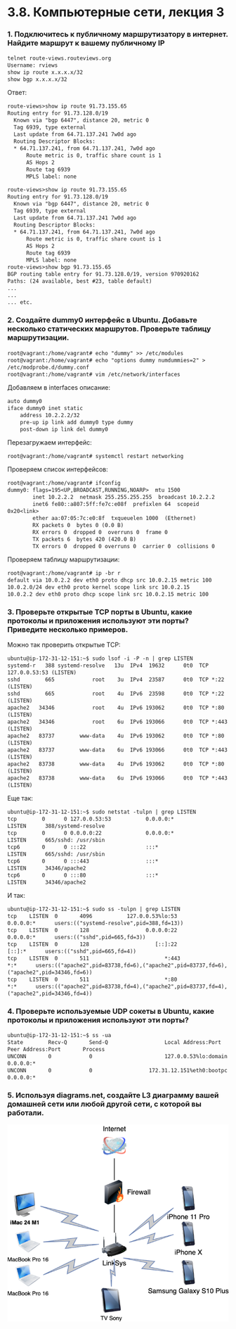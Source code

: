 # 3.8. Компьютерные сети, лекция 3

### 1. Подключитесь к публичному маршрутизатору в интернет. Найдите маршрут к вашему публичному IP

```commandline
telnet route-views.routeviews.org
Username: rviews
show ip route x.x.x.x/32
show bgp x.x.x.x/32
```

Ответ:

```commandline
route-views>show ip route 91.73.155.65
Routing entry for 91.73.128.0/19
  Known via "bgp 6447", distance 20, metric 0
  Tag 6939, type external
  Last update from 64.71.137.241 7w0d ago
  Routing Descriptor Blocks:
  * 64.71.137.241, from 64.71.137.241, 7w0d ago
      Route metric is 0, traffic share count is 1
      AS Hops 2
      Route tag 6939
      MPLS label: none
```

```commandline
route-views>show ip route 91.73.155.65
Routing entry for 91.73.128.0/19
  Known via "bgp 6447", distance 20, metric 0
  Tag 6939, type external
  Last update from 64.71.137.241 7w0d ago
  Routing Descriptor Blocks:
  * 64.71.137.241, from 64.71.137.241, 7w0d ago
      Route metric is 0, traffic share count is 1
      AS Hops 2
      Route tag 6939
      MPLS label: none
route-views>show bgp 91.73.155.65
BGP routing table entry for 91.73.128.0/19, version 970920162
Paths: (24 available, best #23, table default)
...
...
... etc.
```

### 2. Создайте dummy0 интерфейс в Ubuntu. Добавьте несколько статических маршрутов. Проверьте таблицу маршрутизации.

```commandline
root@vagrant:/home/vagrant# echo "dummy" >> /etc/modules
root@vagrant:/home/vagrant# echo "options dummy numdummies=2" > /etc/modprobe.d/dummy.conf
root@vagrant:/home/vagrant# vim /etc/network/interfaces
```

Добавляем в interfaces описание:

```text
auto dummy0
iface dummy0 inet static
    address 10.2.2.2/32
    pre-up ip link add dummy0 type dummy
    post-down ip link del dummy0
```

Перезагружаем интерфейс:

```commandline
root@vagrant:/home/vagrant# systemctl restart networking
```

Проверяем список интерфейсов:

```
root@vagrant:/home/vagrant# ifconfig
dummy0: flags=195<UP,BROADCAST,RUNNING,NOARP>  mtu 1500
        inet 10.2.2.2  netmask 255.255.255.255  broadcast 10.2.2.2
        inet6 fe80::a807:5ff:fe7c:e08f  prefixlen 64  scopeid 0x20<link>
        ether aa:07:05:7c:e0:8f  txqueuelen 1000  (Ethernet)
        RX packets 0  bytes 0 (0.0 B)
        RX errors 0  dropped 0  overruns 0  frame 0
        TX packets 6  bytes 420 (420.0 B)
        TX errors 0  dropped 0 overruns 0  carrier 0  collisions 0
```

Проверяем таблицу маршрутизации:

```commandline
root@vagrant:/home/vagrant# ip -br r
default via 10.0.2.2 dev eth0 proto dhcp src 10.0.2.15 metric 100
10.0.2.0/24 dev eth0 proto kernel scope link src 10.0.2.15
10.0.2.2 dev eth0 proto dhcp scope link src 10.0.2.15 metric 100
```

### 3. Проверьте открытые TCP порты в Ubuntu, какие протоколы и приложения используют эти порты? Приведите несколько примеров.

Можно так проверить открытые TCP:

```commandline
ubuntu@ip-172-31-12-151:~$ sudo lsof -i -P -n | grep LISTEN
systemd-r   388 systemd-resolve   13u  IPv4  19632      0t0  TCP 127.0.0.53:53 (LISTEN)
sshd        665            root    3u  IPv4  23587      0t0  TCP *:22 (LISTEN)
sshd        665            root    4u  IPv6  23598      0t0  TCP *:22 (LISTEN)
apache2   34346            root    4u  IPv6 193062      0t0  TCP *:80 (LISTEN)
apache2   34346            root    6u  IPv6 193066      0t0  TCP *:443 (LISTEN)
apache2   83737        www-data    4u  IPv6 193062      0t0  TCP *:80 (LISTEN)
apache2   83737        www-data    6u  IPv6 193066      0t0  TCP *:443 (LISTEN)
apache2   83738        www-data    4u  IPv6 193062      0t0  TCP *:80 (LISTEN)
apache2   83738        www-data    6u  IPv6 193066      0t0  TCP *:443 (LISTEN)
```

Еще так:

```commandline
ubuntu@ip-172-31-12-151:~$ sudo netstat -tulpn | grep LISTEN
tcp        0      0 127.0.0.53:53           0.0.0.0:*               LISTEN      388/systemd-resolve
tcp        0      0 0.0.0.0:22              0.0.0.0:*               LISTEN      665/sshd: /usr/sbin
tcp6       0      0 :::22                   :::*                    LISTEN      665/sshd: /usr/sbin
tcp6       0      0 :::443                  :::*                    LISTEN      34346/apache2
tcp6       0      0 :::80                   :::*                    LISTEN      34346/apache2
```

И так:

```commandline
ubuntu@ip-172-31-12-151:~$ sudo ss -tulpn | grep LISTEN
tcp    LISTEN  0       4096           127.0.0.53%lo:53            0.0.0.0:*      users:(("systemd-resolve",pid=388,fd=13))
tcp    LISTEN  0       128                  0.0.0.0:22            0.0.0.0:*      users:(("sshd",pid=665,fd=3))
tcp    LISTEN  0       128                     [::]:22               [::]:*      users:(("sshd",pid=665,fd=4))
tcp    LISTEN  0       511                        *:443                 *:*      users:(("apache2",pid=83738,fd=6),("apache2",pid=83737,fd=6),("apache2",pid=34346,fd=6))
tcp    LISTEN  0       511                        *:80                  *:*      users:(("apache2",pid=83738,fd=4),("apache2",pid=83737,fd=4),("apache2",pid=34346,fd=4))
```

### 4. Проверьте используемые UDP сокеты в Ubuntu, какие протоколы и приложения используют эти порты?

```commandline
ubuntu@ip-172-31-12-151:~$ ss -ua
State        Recv-Q       Send-Q                  Local Address:Port                 Peer Address:Port       Process
UNCONN       0            0                       127.0.0.53%lo:domain                    0.0.0.0:*
UNCONN       0            0                  172.31.12.151%eth0:bootpc                    0.0.0.0:*
```

### 5. Используя diagrams.net, создайте L3 диаграмму вашей домашней сети или любой другой сети, с которой вы работали.

![Rail Home Network Diagram](assets/rail-home-network.drawio.png)
